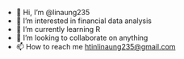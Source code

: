- 👋 Hi, I’m @linaung235
- 👀 I’m interested in financial data analysis
- 🌱 I’m currently learning R
- 💞️ I’m looking to collaborate on anything
- 📫 How to reach me htinlinaung235@gmail.com

<!---
linaung235/linaung235 is a ✨ special ✨ repository because its `README.md` (this file) appears on your GitHub profile.
You can click the Preview link to take a look at your changes.
--->
